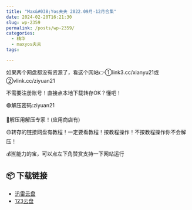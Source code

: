 ```yaml
---
title: "Max&#038;Yos夫夫 2022.09月-12月合集"
date: 2024-02-20T16:21:30
slug: wp-2359
permalink: /posts/wp-2359/
categories:
  - 精华
  - maxyos夫夫
tags:

---
```


如果两个网盘都没有资源了，看这个网站👉①link3.cc/xianyu21或②vlink.cc/ziyuan21

不需要注册账号！直接点本地下载转存OK？懂吧！

🟢解压密码:ziyuan21

🔵解压用解压专家！(应用商店有)

🟡转存的链接网盘有教程！一定要看教程！按教程操作！不按教程操作你不会解压！

💰🈶能力的宝，可以点左下角赞赏支持一下网站运行

## 📦 下载链接
- [迅雷云盘](https://blziyuan21.com/pay-download/2359?key=967e83e2fd&down_id=0)
- [123云盘](https://blziyuan21.com/pay-download/2359?key=967e83e2fd&down_id=1)

